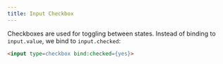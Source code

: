 ```yaml
---
title: Input Checkbox
---
```


Checkboxes are used for toggling between states. Instead of binding to `input.value`, we bind to `input.checked`:

```html
<input type=checkbox bind:checked={yes}>
```